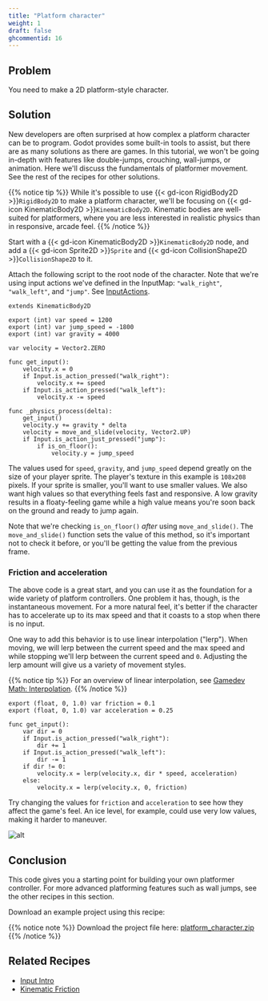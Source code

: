 ```yaml
---
title: "Platform character"
weight: 1
draft: false
ghcommentid: 16
---
```


## Problem

You need to make a 2D platform-style character.

## Solution

New developers are often surprised at how complex a platform character can be to program. Godot provides some built-in tools to assist, but there are as many solutions as there are games. In this tutorial, we won't be going in-depth with features like double-jumps, crouching, wall-jumps, or animation. Here we'll discuss the fundamentals of platformer movement. See the rest of the recipes for other solutions.

{{% notice tip %}}
While it's possible to use {{< gd-icon RigidBody2D >}}`RigidBody2D` to make a platform character, we'll be focusing on {{< gd-icon KinematicBody2D >}}`KinematicBody2D`. Kinematic bodies are well-suited for platformers, where you are less interested in realistic physics than in responsive, arcade feel.
{{% /notice %}}

Start with a {{< gd-icon KinematicBody2D >}}`KinematicBody2D` node, and add a {{< gd-icon Sprite2D >}}`Sprite` and {{< gd-icon CollisionShape2D >}}`CollisionShape2D` to it.

Attach the following script to the root node of the character. Note that we're using input actions we've defined in the InputMap: `"walk_right"`, `"walk_left"`, and `"jump"`. See [InputActions](/3.x/input/input_actions/).

```gdscript
extends KinematicBody2D

export (int) var speed = 1200
export (int) var jump_speed = -1800
export (int) var gravity = 4000

var velocity = Vector2.ZERO

func get_input():
    velocity.x = 0
    if Input.is_action_pressed("walk_right"):
        velocity.x += speed
    if Input.is_action_pressed("walk_left"):
        velocity.x -= speed

func _physics_process(delta):
    get_input()
    velocity.y += gravity * delta
    velocity = move_and_slide(velocity, Vector2.UP)
    if Input.is_action_just_pressed("jump"):
        if is_on_floor():
            velocity.y = jump_speed
```

The values used for `speed`, `gravity`, and `jump_speed` depend greatly on the size of your player sprite. The player's texture in this example is `108x208` pixels. If your sprite is smaller, you'll want to use smaller values. We also want high values so that everything feels fast and responsive. A low gravity results in a floaty-feeling game while a high value means you're soon back on the ground and ready to jump again.

Note that we're checking `is_on_floor()` *after* using `move_and_slide()`. The `move_and_slide()` function sets the value of this method, so it's important not to check it before, or you'll be getting the value from the previous frame.

### Friction and acceleration

The above code is a great start, and you can use it as the foundation for a wide variety of platform controllers. One problem it has, though, is the instantaneous movement. For a more natural feel, it's better if the character has to accelerate up to its max speed and that it coasts to a stop when there is no input.

One way to add this behavior is to use linear interpolation ("lerp"). When moving, we will lerp between the current speed and the max speed and while stopping we'll lerp between the current speed and `0`. Adjusting the lerp amount will give us a variety of movement styles.

{{% notice tip %}}
For an overview of linear interpolation, see [Gamedev Math: Interpolation](/3.x/math/interpolation/).
{{% /notice %}}

```gdscript
export (float, 0, 1.0) var friction = 0.1
export (float, 0, 1.0) var acceleration = 0.25

func get_input():
    var dir = 0
    if Input.is_action_pressed("walk_right"):
        dir += 1
    if Input.is_action_pressed("walk_left"):
        dir -= 1
    if dir != 0:
        velocity.x = lerp(velocity.x, dir * speed, acceleration)
    else:
        velocity.x = lerp(velocity.x, 0, friction)
```

Try changing the values for `friction` and `acceleration` to see how they affect the game's feel. An ice level, for example, could use very low values, making it harder to maneuver.

![alt](/3.x/img/platformer1.gif)

## Conclusion

This code gives you a starting point for building your own platformer controller. For more advanced platforming features such as wall jumps, see the other recipes in this section.

Download an example project using this recipe:

{{% notice note %}}
Download the project file here: [platform_character.zip](/3.x/files/platform_character.zip)
{{% /notice %}}

## Related Recipes

- [Input Intro](/3.x/input/input_intro/)
- [Kinematic Friction](/3.x/physics/kinematic_friction/)
